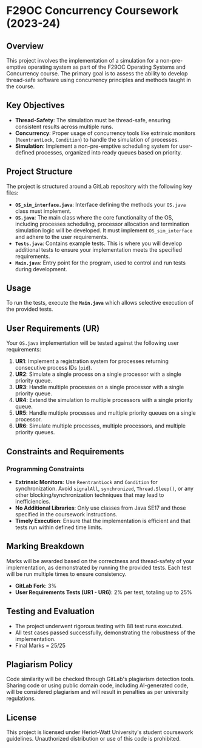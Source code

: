 # F29OC Concurrency Coursework (2023-24)

## Overview

This project involves the implementation of a simulation for a non-pre-emptive operating system as part of the F29OC Operating Systems and Concurrency course. The primary goal is to assess the ability to develop thread-safe software using concurrency principles and methods taught in the course.

## Key Objectives

- **Thread-Safety**: The simulation must be thread-safe, ensuring consistent results across multiple runs.
- **Concurrency**: Proper usage of concurrency tools like extrinsic monitors (`ReentrantLock`, `Condition`) to handle the simulation of processes.
- **Simulation**: Implement a non-pre-emptive scheduling system for user-defined processes, organized into ready queues based on priority.

## Project Structure

The project is structured around a GitLab repository with the following key files:

- **`OS_sim_interface.java`**: Interface defining the methods your `OS.java` class must implement.
- **`OS.java`**: The main class where the core functionality of the OS, including processes scheduling, processor allocation and termination simulation logic will be developed. It must implement `OS_sim_interface` and adhere to the user requirements. 
- **`Tests.java`**: Contains example tests. This is where you will develop additional tests to ensure your implementation meets the specified requirements.
- **`Main.java`**: Entry point for the program, used to control and run tests during development.

## Usage

To run the tests, execute the **`Main.java`** which allows selective execution of the provided tests.

## User Requirements (UR)

Your `OS.java` implementation will be tested against the following user requirements:

1. **UR1**: Implement a registration system for processes returning consecutive process IDs (`pid`).
2. **UR2**: Simulate a single process on a single processor with a single priority queue.
3. **UR3**: Handle multiple processes on a single processor with a single priority queue.
4. **UR4**: Extend the simulation to multiple processors with a single priority queue.
5. **UR5**: Handle multiple processes and multiple priority queues on a single processor.
6. **UR6**: Simulate multiple processes, multiple processors, and multiple priority queues.

## Constraints and Requirements

### Programming Constraints

- **Extrinsic Monitors**: Use `ReentrantLock` and `Condition` for synchronization. Avoid `signalAll`, `synchronized`, `Thread.Sleep()`, or any other blocking/synchronization techniques that may lead to inefficiencies.
- **No Additional Libraries**: Only use classes from Java SE17 and those specified in the coursework instructions.
- **Timely Execution**: Ensure that the implementation is efficient and that tests run within defined time limits.

## Marking Breakdown

Marks will be awarded based on the correctness and thread-safety of your implementation, as demonstrated by running the provided tests. Each test will be run multiple times to ensure consistency.

- **GitLab Fork**: 3%
- **User Requirements Tests (UR1 - UR6)**: 2% per test, totaling up to 25%

## Testing and Evaluation

- The project underwent rigorous testing with 88 test runs executed.
- All test cases passed successfully, demonstrating the robustness of the implementation.
- Final Marks = 25/25

## Plagiarism Policy

Code similarity will be checked through GitLab's plagiarism detection tools. Sharing code or using public domain code, including AI-generated code, will be considered plagiarism and will result in penalties as per university regulations.

## License

This project is licensed under Heriot-Watt University's student coursework guidelines. Unauthorized distribution or use of this code is prohibited.

